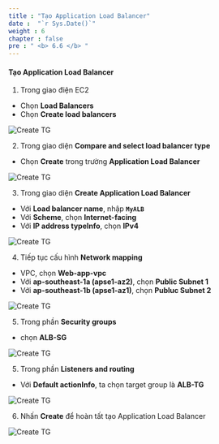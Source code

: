 ```yaml
---
title : "Tạo Application Load Balancer"
date :  "`r Sys.Date()`" 
weight : 6
chapter : false
pre : " <b> 6.6 </b> "
---
```


#### Tạo Application Load Balancer 

1.  Trong giao điện EC2
   - Chọn **Load Balancers**
   - Chọn **Create load balancers**

![Create TG](/images/6/create-alb/001.png?featherlight=false&width=90pc)

2. Trong giao diện **Compare and select load balancer type**
-  Chọn **Create** trong trường **Application Load Balancer** 
  
![Create TG](/images/6/create-alb/002.png?featherlight=false&width=90pc)

3. Trong giao diện **Create Application Load Balancer**
- Với **Load balancer name**, nhập **```MyALB```**
- Với **Scheme**, chọn **Internet-facing**
- Với **IP address typeInfo**, chọn **IPv4**

![Create TG](/images/6/create-alb/004.png?featherlight=false&width=90pc)

4. Tiếp tục cấu hình **Network mapping**
- VPC, chọn **Web-app-vpc**
- Với **ap-southeast-1a (apse1-az2)**, chọn **Public Subnet 1**
- Với **ap-southeast-1b (apse1-az1)**, chọn **Publuc Subnet 2**

![Create TG](/images/6/create-alb/005.png?featherlight=false&width=90pc)

5. Trong phần **Security groups**
- chọn **ALB-SG**

![Create TG](/images/6/create-alb/006.png?featherlight=false&width=90pc)

5. Trong phần **Listeners and routing**
- Với **Default actionInfo**, ta chọn target group là **ALB-TG**

![Create TG](/images/6/create-alb/007.png?featherlight=false&width=90pc)

6. Nhấn **Create** để hoàn tất tạo Application Load Balancer

![Create TG](/images/6/create-alb/008.png?featherlight=false&width=90pc)
